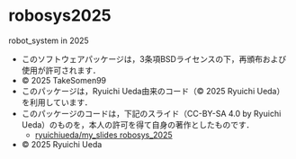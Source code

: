 # robosys2025
robot_system in 2025

- このソフトウェアパッケージは，3条項BSDライセンスの下，再頒布および使用が許可されます．
- © 2025 TakeSomen99
- このパッケージは，Ryuichi Ueda由来のコード（© 2025 Ryuichi Ueda）を利用しています．
- このパッケージのコードは，下記のスライド（CC-BY-SA 4.0 by Ryuichi Ueda）のものを，本人の許可を得て自身の著作としたものです．
    - [ryuichiueda/my_slides robosys_2025](https://github.com/ryuichiueda/slides_marp/tree/master/robosys2025)
- © 2025 Ryuichi Ueda
